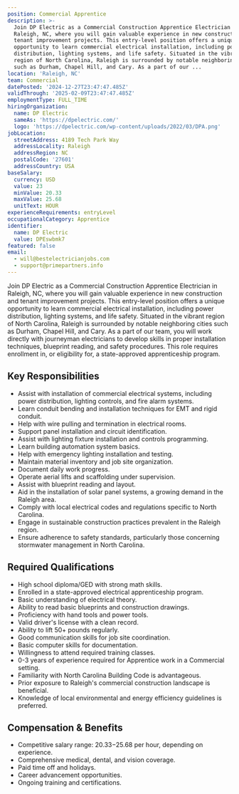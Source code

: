 ```yaml
---
position: Commercial Apprentice
description: >-
  Join DP Electric as a Commercial Construction Apprentice Electrician in
  Raleigh, NC, where you will gain valuable experience in new construction and
  tenant improvement projects. This entry-level position offers a unique
  opportunity to learn commercial electrical installation, including power
  distribution, lighting systems, and life safety. Situated in the vibrant
  region of North Carolina, Raleigh is surrounded by notable neighboring cities
  such as Durham, Chapel Hill, and Cary. As a part of our ...
location: 'Raleigh, NC'
team: Commercial
datePosted: '2024-12-27T23:47:47.485Z'
validThrough: '2025-02-09T23:47:47.485Z'
employmentType: FULL_TIME
hiringOrganization:
  name: DP Electric
  sameAs: 'https://dpelectric.com/'
  logo: 'https://dpelectric.com/wp-content/uploads/2022/03/DPA.png'
jobLocation:
  streetAddress: 4189 Tech Park Way
  addressLocality: Raleigh
  addressRegion: NC
  postalCode: '27601'
  addressCountry: USA
baseSalary:
  currency: USD
  value: 23
  minValue: 20.33
  maxValue: 25.68
  unitText: HOUR
experienceRequirements: entryLevel
occupationalCategory: Apprentice
identifier:
  name: DP Electric
  value: DPEswbmk7
featured: false
email:
  - will@bestelectricianjobs.com
  - support@primepartners.info
---
```




Join DP Electric as a Commercial Construction Apprentice Electrician in Raleigh, NC, where you will gain valuable experience in new construction and tenant improvement projects. This entry-level position offers a unique opportunity to learn commercial electrical installation, including power distribution, lighting systems, and life safety. Situated in the vibrant region of North Carolina, Raleigh is surrounded by notable neighboring cities such as Durham, Chapel Hill, and Cary. As a part of our team, you will work directly with journeyman electricians to develop skills in proper installation techniques, blueprint reading, and safety procedures. This role requires enrollment in, or eligibility for, a state-approved apprenticeship program. 

## Key Responsibilities
- Assist with installation of commercial electrical systems, including power distribution, lighting controls, and fire alarm systems.
- Learn conduit bending and installation techniques for EMT and rigid conduit.
- Help with wire pulling and termination in electrical rooms.
- Support panel installation and circuit identification.
- Assist with lighting fixture installation and controls programming.
- Learn building automation system basics.
- Help with emergency lighting installation and testing.
- Maintain material inventory and job site organization.
- Document daily work progress.
- Operate aerial lifts and scaffolding under supervision.
- Assist with blueprint reading and layout.
- Aid in the installation of solar panel systems, a growing demand in the Raleigh area.
- Comply with local electrical codes and regulations specific to North Carolina.
- Engage in sustainable construction practices prevalent in the Raleigh region.
- Ensure adherence to safety standards, particularly those concerning stormwater management in North Carolina.

## Required Qualifications
- High school diploma/GED with strong math skills.
- Enrolled in a state-approved electrical apprenticeship program.
- Basic understanding of electrical theory.
- Ability to read basic blueprints and construction drawings.
- Proficiency with hand tools and power tools.
- Valid driver's license with a clean record.
- Ability to lift 50+ pounds regularly.
- Good communication skills for job site coordination.
- Basic computer skills for documentation.
- Willingness to attend required training classes.
- 0-3 years of experience required for Apprentice work in a Commercial setting.
- Familiarity with North Carolina Building Code is advantageous.
- Prior exposure to Raleigh's commercial construction landscape is beneficial.
- Knowledge of local environmental and energy efficiency guidelines is preferred.

## Compensation & Benefits
- Competitive salary range: $20.33-$25.68 per hour, depending on experience.
- Comprehensive medical, dental, and vision coverage.
- Paid time off and holidays.
- Career advancement opportunities.
- Ongoing training and certifications.
